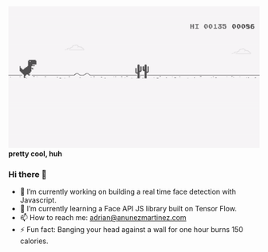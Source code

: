 ![text](https://github.com/anunezmartinez/anunezmartinez/blob/master/nointernet.gif)
**pretty cool, huh**
### Hi there 👋

- 🔭 I’m currently working on building a real time face detection with Javascript.
- 🌱 I’m currently learning a Face API JS library built on Tensor Flow.
- 📫 How to reach me: adrian@anunezmartinez.com
- ⚡ Fun fact: Banging your head against a wall for one hour burns 150 calories.
